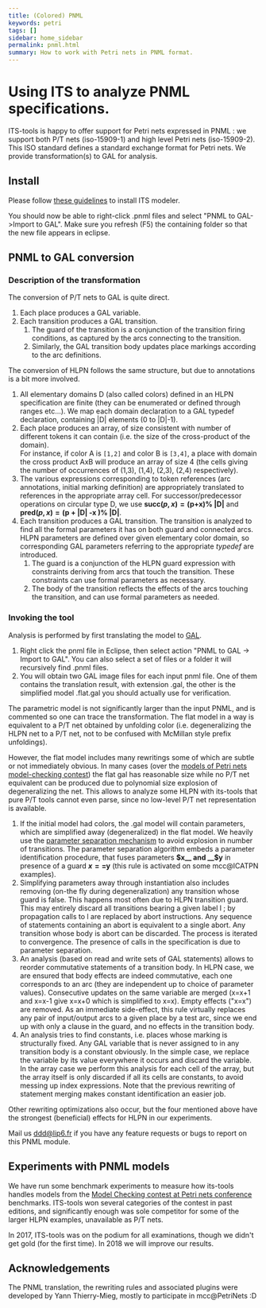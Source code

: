 ```yaml
---
title: (Colored) PNML
keywords: petri
tags: []
sidebar: home_sidebar
permalink: pnml.html
summary: How to work with Petri nets in PNML format.
---
```


# Using ITS to analyze PNML specifications.

ITS-tools is happy to offer support for Petri nets expressed in PNML : we support both P/T nets (iso-15909-1) and high level Petri nets (iso-15909-2). 
This ISO standard defines a standard exchange format for Petri nets. We provide transformation(s) to GAL for analysis.

## Install

Please follow [these guidelines](eclipsestart.md) to install ITS modeler.

You should now be able to right-click .pnml files and select "PNML to GAL->Import to GAL".
Make sure you refresh (F5) the containing folder so that the new file appears in eclipse.

## PNML to GAL conversion

### Description of the transformation

The conversion of P/T nets to GAL is quite direct.

1.  Each place produces a GAL variable.
2.  Each transition produces a GAL transition.
    1.  The guard of the transition is a conjunction of the transition firing conditions, as captured by the arcs connecting to the transition.
    2.  Similarly, the GAL transition body updates place markings according to the arc definitions.

The conversion of HLPN follows the same structure, but due to annotations is a bit more involved.

1.  All elementary domains D (also called colors) defined in an HLPN specification are finite (they can be enumerated or defined through ranges etc...). We map each domain declaration to a GAL typedef declaration, containing |D| elements (0 to |D|-1).
2.  Each place produces an array, of size consistent with number of different tokens it can contain (i.e. the size of the cross-product of the domain).  
    For instance, if color A is `[1,2]` and color B is `[3,4]`, a place with domain the cross product AxB will produce an array of size 4 (the cells giving the number of occurrences of (1,3), (1,4), (2,3), (2,4) respectively).
3.  The various expressions corresponding to token references (arc annotations, initial marking definition) are appropriately translated to references in the appropriate array cell. 
For successor/predecessor operations on circular type D, we use __succ($p,x) = ($p+x)% &#124;D&#124;__ and __pred($p,x) = ($p + &#124;D&#124; -x )% &#124;D&#124;__.
4.  Each transition produces a GAL transition. The transition is analyzed to find all the formal parameters it has on both guard and connected arcs. 
HLPN parameters are defined over given elementary color domain, so corresponding GAL parameters referring to the appropriate _typedef_ are introduced.
    1.  The guard is a conjunction of the HLPN guard expression with constraints deriving from arcs that touch the transition. These constraints can use formal parameters as necessary.
    2.  The body of the transition reflects the effects of the arcs touching the transition, and can use formal parameters as needed.


### Invoking the tool

Analysis is performed by first translating the model to [GAL](gal.md).

1.  Right click the pnml file in Eclipse, then select action "PNML to GAL -> Import to GAL". You can also select a set of files or a folder it will recursively find .pnml files.
2.  You will obtain two GAL image files for each input pnml file. One of them contains the translation result, with extension .gal, the other is the simplified model .flat.gal you should actually use for verification.

The parametric model is not significantly larger than the input PNML, and is commented so one can trace the transformation. 
The flat model in a way is equivalent to a P/T net obtained by unfolding color (i.e. degeneralizing the HLPN net to a P/T net, not to be confused with McMillan style prefix unfoldings). 

However, the flat model includes many rewritings some of which are subtle or not immediately obvious. 
In many cases (over the [models of Petri nets model-checking contest](http://mcc.lip6.fr)) the flat gal has reasonable size while no P/T net equivalent can be produced due to polynomial
 size explosion of degeneralizing the net. This allows to analyze some HLPN with its-tools that pure P/T tools cannot even parse, since no low-level P/T net representation is available.

1.  If the initial model had colors, the .gal model will contain parameters, which are simplified away (degeneralized) in the flat model. 
We heavily use the [parameter separation mechanism](pgal.md#separate) to avoid explosion in number of transitions. 
The parameter separation algorithm embeds a parameter identification procedure, that fuses parameters __$x__ and __$y__ in presence of a guard __$x==$y__ (this rule is activated on some mcc@ICATPN examples).
2.  Simplifying parameters away through instantiation also includes removing (on-the fly during degeneralization) any transition whose guard is false. 
This happens most often due to HLPN transition guard. This may entirely discard all transitions bearing a given label l ; by propagation calls to l are replaced by abort instructions. 
Any sequence of statements containing an abort is equivalent to a single abort. 
Any transition whose body is abort can be discarded. 
The process is iterated to convergence. The presence of calls in the specification is due to parameter separation.
3.  An analysis (based on read and write sets of GAL statements) allows to reorder commutative statements of a transition body. 
In HLPN case, we are ensured that body effects are indeed commutative, each one corresponds to an arc (they are independent up to choice of parameter values). 
Consecutive updates on the same variable are merged (x=x+1 and x=x-1 give x=x+0 which is simplified to x=x). 
Empty effects ("x=x") are removed. 
As an immediate side-effect, this rule virtually replaces any pair of input/output arcs to a given place by a test arc, since we end up with only a clause in the guard, and no effects in the transition body.
4.  An analysis tries to find constants, i.e. places whose marking is structurally fixed. 
Any GAL variable that is never assigned to in any transition body is a constant obviously. 
In the simple case, we replace the variable by its value everywhere it occurs and discard the variable. 
In the array case we perform this analysis for each cell of the array, but the array itself is only discarded if all its cells are constants, to avoid messing up index expressions. 
Note that the previous rewriting of statement merging makes constant identification an easier job.

Other rewriting optimizations also occur, but the four mentioned above have the strongest (beneficial) effects for HLPN in our experiments.

Mail us ddd@lip6.fr if you have any feature requests or bugs to report on this PNML module.

## Experiments with PNML models

We have run some benchmark experiments to measure how its-tools handles models from the [Model Checking contest at Petri nets conference](http://mcc.lip6.fr) benchmarks. 
ITS-tools won several categories of the contest in past editions, and significantly enough was sole competitor for some of the larger HLPN examples, unavailable as P/T nets.

In 2017, ITS-tools was on the podium for all examinations, though we didn't get gold (for the first time).
In 2018 we will improve our results.

## Acknowledgements

The PNML translation, the rewriting rules and associated plugins were developed by Yann Thierry-Mieg, mostly to participate in mcc@PetriNets :D
